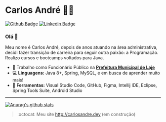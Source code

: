 # Carlos André :man_office_worker:
[![Github Badge](https://img.shields.io/badge/-Github-000?style=flat-square&logo=Github&logoColor=white&link=https://github.com/carlosandre-dev)](https://github.com/carlosandre-dev)
[![Linkedin Badge](https://img.shields.io/badge/-LinkedIn-blue?style=flat-square&logo=Linkedin&logoColor=white&link=https://www.linkedin.com/in/carlosandre-dev/)](https://www.linkedin.com/in/carlosandre-dev/)


<h3> Olá 👋 </h3>
Meu nome é Carlos André, depois de anos atuando na área administrativa, decidi fazer transição de carreira para seguir outra paixão: a Programação.
Realizo cursos e bootcamps voltados para Java.

- 💼 Trabalho como Funcionário Público na **[Prefeitura Municipal de Laje](http://laje.ba.gov.br/)**
- :computer: **Linguagens:** Java 8+, Spring, MySQL, e em busca de aprender muito mais!
- 🎨 **Ferramentas:** Visual Studio Code, GitHub, Figma, Intellij IDE, Eclipse, Spring Tools Suite, Android Studio
---

[comment]: <> (Copie o link abaixo para utilizar o card GitHub Stats em seu perfil)

[![Anurag's github stats](https://github-readme-stats.vercel.app/api?username=carlosandre-dev)](https://github.com/carlosandre-dev/github-readme-stats)

> :octocat: Meu site http://carlosandre.dev (em construção)
